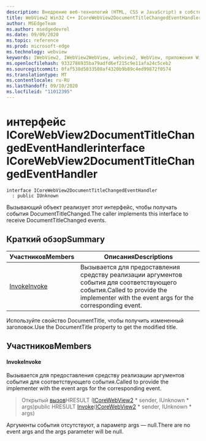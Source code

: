 ```yaml
---
description: Внедрение веб-технологий (HTML, CSS и JavaScript) в собственные приложения с помощью элемента управления Microsoft Edge WebView2
title: WebView2 Win32 C++ ICoreWebView2DocumentTitleChangedEventHandler
author: MSEdgeTeam
ms.author: msedgedevrel
ms.date: 09/09/2020
ms.topic: reference
ms.prod: microsoft-edge
ms.technology: webview
keywords: IWebView2, IWebView2WebView, webview2, WebView, приложения Win32, Win32, EDGE, ICoreWebView2, ICoreWebView2Controller, управление браузером, EDGE HTML, ICoreWebView2DocumentTitleChangedEventHandler
ms.openlocfilehash: 9332786935ba79adfd6ef215c9e11afa24c5ceb2
ms.sourcegitcommit: 0faf538d5033508af4320b9b89c4ed99872f0574
ms.translationtype: MT
ms.contentlocale: ru-RU
ms.lasthandoff: 09/10/2020
ms.locfileid: "11012395"
---
```

# <span data-ttu-id="80493-104">интерфейс ICoreWebView2DocumentTitleChangedEventHandler</span><span class="sxs-lookup"><span data-stu-id="80493-104">interface ICoreWebView2DocumentTitleChangedEventHandler</span></span> 

```
interface ICoreWebView2DocumentTitleChangedEventHandler
  : public IUnknown
```

<span data-ttu-id="80493-105">Вызывающий объект реализует этот интерфейс, чтобы получать события DocumentTitleChanged.</span><span class="sxs-lookup"><span data-stu-id="80493-105">The caller implements this interface to receive DocumentTitleChanged events.</span></span>

## <span data-ttu-id="80493-106">Краткий обзор</span><span class="sxs-lookup"><span data-stu-id="80493-106">Summary</span></span>

 <span data-ttu-id="80493-107">Участников</span><span class="sxs-lookup"><span data-stu-id="80493-107">Members</span></span>                        | <span data-ttu-id="80493-108">Описания</span><span class="sxs-lookup"><span data-stu-id="80493-108">Descriptions</span></span>
--------------------------------|---------------------------------------------
[<span data-ttu-id="80493-109">Invoke</span><span class="sxs-lookup"><span data-stu-id="80493-109">Invoke</span></span>](#invoke) | <span data-ttu-id="80493-110">Вызывается для предоставления средству реализации аргументов события для соответствующего события.</span><span class="sxs-lookup"><span data-stu-id="80493-110">Called to provide the implementer with the event args for the corresponding event.</span></span>

<span data-ttu-id="80493-111">Используйте свойство DocumentTitle, чтобы получить измененный заголовок.</span><span class="sxs-lookup"><span data-stu-id="80493-111">Use the DocumentTitle property to get the modified title.</span></span>

## <span data-ttu-id="80493-112">Участников</span><span class="sxs-lookup"><span data-stu-id="80493-112">Members</span></span>

#### <span data-ttu-id="80493-113">Invoke</span><span class="sxs-lookup"><span data-stu-id="80493-113">Invoke</span></span> 

<span data-ttu-id="80493-114">Вызывается для предоставления средству реализации аргументов события для соответствующего события.</span><span class="sxs-lookup"><span data-stu-id="80493-114">Called to provide the implementer with the event args for the corresponding event.</span></span>

> <span data-ttu-id="80493-115">Открытый [вызов](#invoke)HRESULT ([ICoreWebView2](icorewebview2.md) \* sender, IUnknown \* args)</span><span class="sxs-lookup"><span data-stu-id="80493-115">public HRESULT [Invoke](#invoke)([ICoreWebView2](icorewebview2.md) \* sender, IUnknown \* args)</span></span>

<span data-ttu-id="80493-116">Аргументы события отсутствуют, а параметр args — null.</span><span class="sxs-lookup"><span data-stu-id="80493-116">There are no event args and the args parameter will be null.</span></span>

